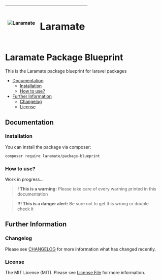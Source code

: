 | ![Laramate][logo] | <h1>Laramate</h1> |
|-------------------|:------------------------------------|

Laramate Package Blueprint
===================================================================================================

This is the Laramate package blueprint for laravel packages 

* [Documentation](#documentation)
  * [Installation](#installation)
  * [How to use?](#how-to-use)
* [Further Information](#further-information)
  * [Changelog](#changelog)
  * [License](#license)

Documentation
-------------------------------------------------------------------------------

### Installation
You can install the package via composer:

```bash
composer require laramate/package-blueprint
```

### How to use?
Work in progress...

> __! This is a warning:__ 
> Please take care of every warning printed in this documentation

> __!!! This is a danger alert:__
> Be sure not to get this wrong or double check it


Further Information
-------------------------------------------------------------------------------

### Changelog
Please see [CHANGELOG](CHANGELOG.md) for more information what has changed recently.

### License
The MIT License (MIT). Please see [License File](LICENSE.md) for more information.
 

<!-- Laramate Links -->
[logo]: https://avatars2.githubusercontent.com/u/45978330?s=100&v=4"
[Laramate Website]: http://www.laramate.de 
[Laramate Github]: https://github.com/Laramate
